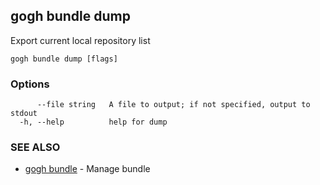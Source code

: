## gogh bundle dump

Export current local repository list

```
gogh bundle dump [flags]
```

### Options

```
      --file string   A file to output; if not specified, output to stdout
  -h, --help          help for dump
```

### SEE ALSO

* [gogh bundle](gogh_bundle.md)	 - Manage bundle

